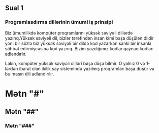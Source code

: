 ## Sual 1

### Programlasdırma dillərinin ümumi iş prinsipi
Biz ümumilikdə kompüter proqramlarını yüksək səviyəli dillərdə yazırıq.Yüksək səviyəli dil, bizlər tərəfindən insan kimi başa düşülən dildir yəni bir sözlə biz yüksək səviyəli bir dildə kod yazarkən sanki bir insanla söhbət edirmişcəsinə kod yazırıq. Bizim yazdığımız kodlar qaynaq kodları adlandırlır.

Lakin, kompüter yüksək səviyəli dilləri başa düşə bilmir. O yalnız 0 və 1-lərdən ibarət olan ikilik say sistemində yazılmış proqramları başa düşür və bu maşın dili adlandırılır.

# Mətn "#"
## Mətn "##"
### Mətn "###"